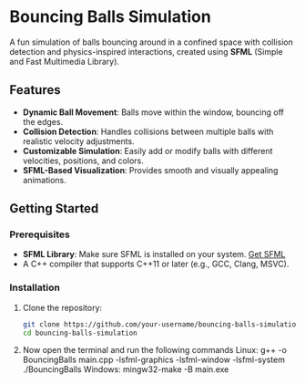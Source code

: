 # Bouncing Balls Simulation

A fun simulation of balls bouncing around in a confined space with collision detection and physics-inspired interactions, created using **SFML** (Simple and Fast Multimedia Library).

## Features
- **Dynamic Ball Movement**: Balls move within the window, bouncing off the edges.
- **Collision Detection**: Handles collisions between multiple balls with realistic velocity adjustments.
- **Customizable Simulation**: Easily add or modify balls with different velocities, positions, and colors.
- **SFML-Based Visualization**: Provides smooth and visually appealing animations.

## Getting Started

### Prerequisites
- **SFML Library**: Make sure SFML is installed on your system. [Get SFML](https://www.sfml-dev.org/download.php)
- A C++ compiler that supports C++11 or later (e.g., GCC, Clang, MSVC).

### Installation
1. Clone the repository:
   ```bash
   git clone https://github.com/your-username/bouncing-balls-simulation.git
   cd bouncing-balls-simulation
2. Now open the terminal and run the following commands 
    Linux:
    g++ -o BouncingBalls main.cpp -lsfml-graphics -lsfml-window -lsfml-system
    ./BouncingBalls
    Windows:
    mingw32-make -B
    main.exe
